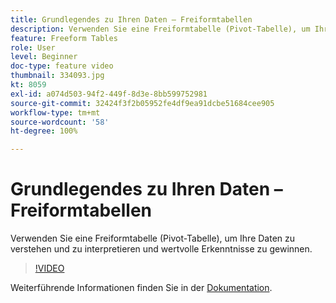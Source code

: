```yaml
---
title: Grundlegendes zu Ihren Daten – Freiformtabellen
description: Verwenden Sie eine Freiformtabelle (Pivot-Tabelle), um Ihre Daten zu verstehen und zu interpretieren und wertvolle Erkenntnisse zu gewinnen.
feature: Freeform Tables
role: User
level: Beginner
doc-type: feature video
thumbnail: 334093.jpg
kt: 8059
exl-id: a074d503-94f2-449f-8d3e-8bb599752981
source-git-commit: 32424f3f2b05952fe4df9ea91dcbe51684cee905
workflow-type: tm+mt
source-wordcount: '58'
ht-degree: 100%

---
```


# Grundlegendes zu Ihren Daten – Freiformtabellen

Verwenden Sie eine Freiformtabelle (Pivot-Tabelle), um Ihre Daten zu verstehen und zu interpretieren und wertvolle Erkenntnisse zu gewinnen.

>[!VIDEO](https://video.tv.adobe.com/v/334093/?quality=12&learn=on)

Weiterführende Informationen finden Sie in der [Dokumentation](https://experienceleague.adobe.com/docs/analytics/analyze/analysis-workspace/visualizations/freeform-table/freeform-table.html?lang=de).
